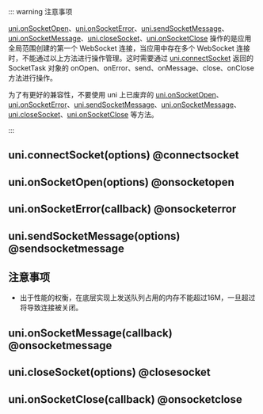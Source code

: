 ::: warning 注意事项

[uni.onSocketOpen](#onsocketopen)、[uni.onSocketError](#onsocketerror)、[uni.sendSocketMessage](#sendsocketmessage)、[uni.onSocketMessage](#onsocketmessage)、[uni.closeSocket](#closesocket)、[uni.onSocketClose](#onsocketclose) 操作的是应用全局范围创建的第一个 WebSocket 连接，当应用中存在多个 WebSocket 连接时，不能通过以上方法进行操作管理。这时需要通过 [uni.connectSocket](#connectsocket) 返回的 SocketTask 对象的 onOpen、onError、send、onMessage、close、onClose 方法进行操作。

为了有更好的兼容性，不要使用 uni 上已废弃的 [uni.onSocketOpen](#onsocketopen)、[uni.onSocketError](#onsocketerror)、[uni.sendSocketMessage](#sendsocketmessage)、[uni.onSocketMessage](#onsocketmessage)、[uni.closeSocket](#closesocket)、[uni.onSocketClose](#onsocketclose) 等方法。  

:::

## uni.connectSocket(options) @connectsocket

<!-- UTSAPIJSON.connectSocket.description -->

<!-- UTSAPIJSON.connectSocket.compatibility -->

<!-- UTSAPIJSON.connectSocket.param -->

<!-- UTSAPIJSON.connectSocket.returnValue -->

<!-- UTSAPIJSON.connectSocket.tutorial -->

## uni.onSocketOpen(options) @onsocketopen

<!-- UTSAPIJSON.onSocketOpen.description -->

<!-- UTSAPIJSON.onSocketOpen.compatibility -->

<!-- UTSAPIJSON.onSocketOpen.param -->

<!-- UTSAPIJSON.onSocketOpen.returnValue -->

<!-- UTSAPIJSON.onSocketOpen.tutorial -->

## uni.onSocketError(callback) @onsocketerror

<!-- UTSAPIJSON.onSocketError.description -->

<!-- UTSAPIJSON.onSocketError.compatibility -->

<!-- UTSAPIJSON.onSocketError.param -->

<!-- UTSAPIJSON.onSocketError.returnValue -->

<!-- UTSAPIJSON.onSocketError.tutorial -->

## uni.sendSocketMessage(options) @sendsocketmessage

<!-- UTSAPIJSON.sendSocketMessage.description -->

<!-- UTSAPIJSON.sendSocketMessage.compatibility -->

<!-- UTSAPIJSON.sendSocketMessage.param -->

<!-- UTSAPIJSON.sendSocketMessage.returnValue -->

<!-- UTSAPIJSON.sendSocketMessage.tutorial -->

## 注意事项

* 出于性能的权衡，在底层实现上发送队列占用的内存不能超过16M，一旦超过将导致连接被关闭。

## uni.onSocketMessage(callback) @onsocketmessage

<!-- UTSAPIJSON.onSocketMessage.description -->

<!-- UTSAPIJSON.onSocketMessage.compatibility -->

<!-- UTSAPIJSON.onSocketMessage.param -->

<!-- UTSAPIJSON.onSocketMessage.returnValue -->

<!-- UTSAPIJSON.onSocketMessage.tutorial -->

## uni.closeSocket(options) @closesocket

<!-- UTSAPIJSON.closeSocket.description -->

<!-- UTSAPIJSON.closeSocket.compatibility -->

<!-- UTSAPIJSON.closeSocket.param -->

<!-- UTSAPIJSON.closeSocket.returnValue -->

<!-- UTSAPIJSON.closeSocket.tutorial -->

## uni.onSocketClose(callback) @onsocketclose

<!-- UTSAPIJSON.onSocketClose.description -->

<!-- UTSAPIJSON.onSocketClose.compatibility -->

<!-- UTSAPIJSON.onSocketClose.param -->

<!-- UTSAPIJSON.onSocketClose.returnValue -->

<!-- UTSAPIJSON.onSocketClose.tutorial -->

<!-- UTSAPIJSON.websocket.example -->

<!-- UTSAPIJSON.general_type.name -->

<!-- UTSAPIJSON.general_type.param -->
